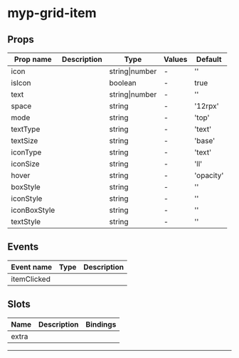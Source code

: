 # myp-grid-item

## Props

| Prop name    | Description | Type           | Values | Default   |
| ------------ | ----------- | -------------- | ------ | --------- |
| icon         |             | string\|number | -      | ''        |
| isIcon       |             | boolean        | -      | true      |
| text         |             | string\|number | -      | ''        |
| space        |             | string         | -      | '12rpx'   |
| mode         |             | string         | -      | 'top'     |
| textType     |             | string         | -      | 'text'    |
| textSize     |             | string         | -      | 'base'    |
| iconType     |             | string         | -      | 'text'    |
| iconSize     |             | string         | -      | 'll'      |
| hover        |             | string         | -      | 'opacity' |
| boxStyle     |             | string         | -      | ''        |
| iconStyle    |             | string         | -      | ''        |
| iconBoxStyle |             | string         | -      | ''        |
| textStyle    |             | string         | -      | ''        |

## Events

| Event name  | Type | Description |
| ----------- | ---- | ----------- |
| itemClicked |      |

## Slots

| Name  | Description | Bindings |
| ----- | ----------- | -------- |
| extra |             |          |

---
